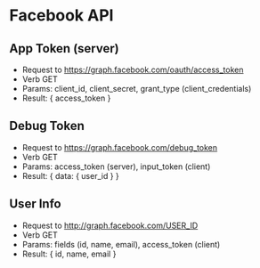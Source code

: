 # Facebook API

## App Token (server)
* Request to https://graph.facebook.com/oauth/access_token
* Verb GET 
* Params: client_id, client_secret, grant_type (client_credentials)
* Result: { access_token }

## Debug Token
* Request to https://graph.facebook.com/debug_token
* Verb GET
* Params: access_token (server), input_token (client)
* Result: { data: { user_id } }

## User Info
* Request to http://graph.facebook.com/USER_ID
* Verb GET
* Params: fields (id, name, email), access_token (client)
* Result: { id, name, email }